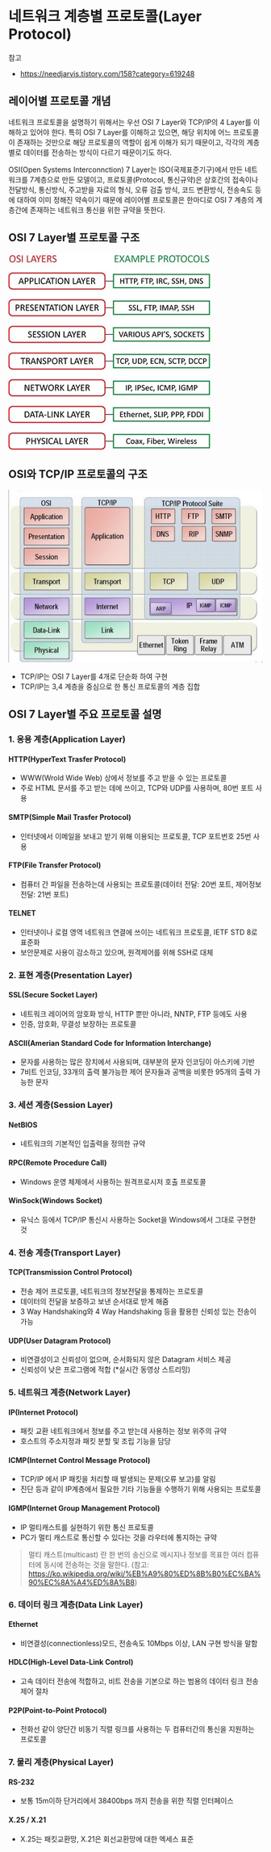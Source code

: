 # 네트워크 계층별 프로토콜(Layer Protocol)

참고
- https://needjarvis.tistory.com/158?category=619248

## 레이어별 프로토콜 개념

네트워크 프로토콜을 설명하기 위해서는 우선 OSI 7 Layer와 TCP/IP의 4 Layer를 이해하고 있어야 한다.
특히 OSI 7 Layer를 이해하고 있으면, 해당 위치에 어느 프로토콜이 존재하는 것만으로 해당 프로토콜의 역할이 쉽게 이해가 되기 때문이고,
각각의 계층별로 데이터를 전송하는 방식이 다르기 때문이기도 하다.

OSI(Open Systems Interconnction) 7 Layer는 ISO(국제표준기구)에서 만든 네트워크를 7계층으로 만든 모델이고, 프로토콜(Protocol, 통신규약)은
상호간의 접속이나 전달방식, 통신방식, 주고받을 자료의 형식, 오류 검출 방식, 코드 변환방식, 전송속도 등에 대하여 이미 정해진 약속이기 때문에
레이어별 프로토콜은 한마디로 OSI 7 계층의 계층간에 존재하는 네트워크 통신을 위한 규약을 뜻한다.

## OSI 7 Layer별 프로토콜 구조

![OSI 7 Layer별 프로토콜 구조](./images/osi-7layer-protocol.jpg)

## OSI와 TCP/IP 프로토콜의 구조

![OSI TCP/IP 프로토콜 구조](./images/osi-7layer-tcpip-4layer.jpg)

- TCP/IP는 OSI 7 Layer를 4개로 단순화 하여 구현
- TCP/IP는 3,4 계층을 중심으로 한 통신 프로토콜의 계층 집합

## OSI 7 Layer별 주요 프로토콜 설명

### 1. 응용 계층(Application Layer)

#### HTTP(HyperText Trasfer Protocol)
- WWW(Wrold Wide Web) 상에서 정보를 주고 받을 수 있는 프로토콜
- 주로 HTML 문서를 주고 받는 데에 쓰이고, TCP와 UDP를 사용하며, 80번 포트 사용

#### SMTP(Simple Mail Trasfer Protocol)
- 인터넷에서 이메일을 보내고 받기 위해 이용되는 프로토콜, TCP 포트번호 25번 사용

#### FTP(File Transfer Protocol)
- 컴퓨터 간 파일을 전송하는데 사용되는 프로토콜(데이터 전달: 20번 포트, 제어정보 전달: 21번 포트)

#### TELNET
- 인터넷이나 로컬 영역 네트워크 연결에 쓰이는 네트워크 프로토콜, IETF STD 8로 표준화
- 보안문제로 사용이 감소하고 있으며, 원격제어를 위해 SSH로 대체

### 2. 표현 계층(Presentation Layer)

#### SSL(Secure Socket Layer)
- 네트워크 레이어의 암호화 방식, HTTP 뿐만 아니라, NNTP, FTP 등에도 사용
- 인증, 암호화, 무결성 보장하는 프로토콜

#### ASCII(Amerian Standard Code for Information Interchange)
- 문자를 사용하는 많은 장치에서 사용되며, 대부분의 문자 인코딩이 아스키에 기반
- 7비트 인코딩, 33개의 출력 불가능한 제어 문자들과 공백을 비롯한 95개의 출력 가능한 문자

### 3. 세션 계층(Session Layer)

#### NetBIOS
- 네트워크의 기본적인 입출력을 정의한 규약

#### RPC(Remote Procedure Call)
- Windows 운영 체제에서 사용하는 원격프로시저 호출 프로토콜

#### WinSock(Windows Socket)
- 유닉스 등에서 TCP/IP 통신시 사용하는 Socket을 Windows에서 그대로 구현한 것

### 4. 전송 계층(Transport Layer)

#### TCP(Transmission Control Protocol)
- 전송 제어 프로토콜, 네트워크의 정보전달을 통제하는 프로토콜
- 데이터의 전달을 보증하고 보낸 순서대로 받게 해줌
- 3 Way Handshaking와 4 Way Handshaking 등을 활용한 신뢰성 있는 전송이 가능

#### UDP(User Datagram Protocol)
- 비연결성이고 신뢰성이 없으며, 순서화되지 않은 Datagram 서비스 제공
- 신뢰성이 낮은 프로그램에 적합 (*실시간 동영상 스트리밍)

### 5. 네트워크 계층(Network Layer)

#### IP(Internet Protocol)
- 패킷 교환 네트워크에서 정보를 주고 받는데 사용하는 정보 위주의 규약
- 호스트의 주소지정과 패킷 분할 및 조립 기능을 담당

#### ICMP(Internet Control Message Protocol)
- TCP/IP 에서 IP 패킷을 처리할 때 발생되는 문제(오류 보고)를 알림
- 진단 등과 같이 IP계층에서 필요한 기타 기능들을 수행하기 위해 사용되는 프로토콜

#### IGMP(Internet Group Management Protocol)
- IP 멀티캐스트를 실현하기 위한 통신 프로토콜
- PC가 멀티 캐스트로 통신할 수 있다는 것을 라우터에 통지하는 규약

> 멀티 캐스트(multicast) 란 한 번의 송신으로 메시지나 정보를 목표한 여러 컴퓨터에 동시에 전송하는 것을 말한다. (참고: https://ko.wikipedia.org/wiki/%EB%A9%80%ED%8B%B0%EC%BA%90%EC%8A%A4%ED%8A%B8)

### 6. 데이터 링크 계층(Data Link Layer)

#### Ethernet
- 비연결성(connectionless)모드, 전송속도 10Mbps 이상, LAN 구현 방식을 말함

#### HDLC(High-Level Data-Link Control)
- 고속 데이터 전송에 적합하고, 비트 전송을 기본으로 하는 범용의 데이터 링크 전송 제어 절차

#### P2P(Point-to-Point Protocol)
- 전화선 같이 양단간 비동기 직렬 링크를 사용하는 두 컴퓨터간의 통신을 지원하는 프로토콜

### 7. 물리 계층(Physical Layer)

#### RS-232
- 보통 15m이하 단거리에서 38400bps 까지 전송을 위한 직렬 인터페이스

#### X.25 / X.21
- X.25는 패킷교환망, X.21은 회선교환망에 대한 엑세스 표준